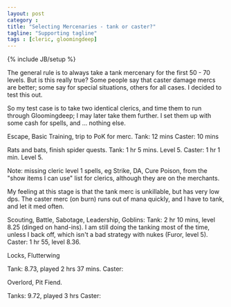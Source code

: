 ```yaml
---
layout: post
category : 
title: "Selecting Mercenaries - tank or caster?"
tagline: "Supporting tagline"
tags : [cleric, gloomingdeep]
---
```

{% include JB/setup %}

The general rule is to always take a tank mercenary for the first 50 - 70 levels.  But is this really true?  Some people say that caster damage mercs are better; some say for special situations, others for all cases.  I decided to test this out.

So my test case is to take two identical clerics, and time them to run through Gloomingdeep; I may later take them further.  I set them up with some cash for spells, and ... nothing else.

Escape, Basic Training, trip to PoK for merc.
Tank: 12 mins
Caster: 10 mins

Rats and bats, finish spider quests. 
Tank: 1 hr 5 mins.  Level 5.
Caster: 1 hr 1 min. Level 5.

Note: missing cleric level 1 spells, eg Strike, DA, Cure Poison, from the "show items I can use" list for clerics, although they are on the merchants.

My feeling at this stage is that the tank merc is unkillable, but has very low dps.  The caster merc (on burn) runs out of mana quickly, and I have to tank, and let it med often.

Scouting, Battle, Sabotage, Leadership, Goblins:
Tank: 2 hr 10 mins, level 8.25 (dinged on hand-ins).  I am still doing the tanking most of the time, unless I back off, which isn't a bad strategy with nukes (Furor, level 5).
Caster: 1 hr 55, level 8.36. 

Locks, Flutterwing

Tank: 8.73, played 2 hrs 37 mins.
Caster: 


Overlord, Pit Fiend.

Tanks: 9.72, played 3 hrs
Caster: 



